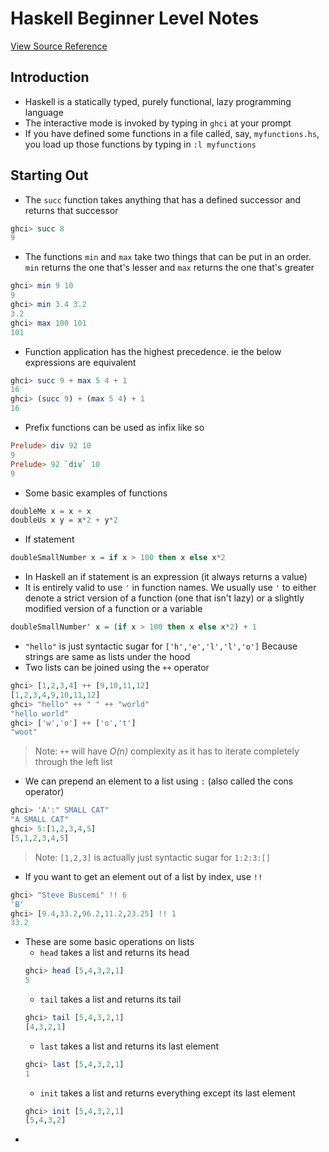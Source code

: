 # Haskell Beginner Level Notes 
[View Source Reference](http://learnyouahaskell.com/)

## Introduction
- Haskell is a statically typed, purely functional, lazy programming language
- The interactive mode is invoked by typing in `ghci` at your prompt
- If you have defined some functions in a file called, say, `myfunctions.hs`, you load up those functions by typing in `:l myfunctions`

## Starting Out
- The `succ` function takes anything that has a defined successor and returns that successor
```haskell
ghci> succ 8 
9
```
- The functions `min` and `max` take two things that can be put in an order. `min` returns the one that's lesser and `max` returns the one that's greater
```haskell
ghci> min 9 10  
9  
ghci> min 3.4 3.2  
3.2  
ghci> max 100 101  
101
```
- Function application has the highest precedence. ie the below expressions are equivalent
```haskell
ghci> succ 9 + max 5 4 + 1  
16  
ghci> (succ 9) + (max 5 4) + 1  
16  
```
- Prefix functions can be used as infix like so
```haskell
Prelude> div 92 10
9
Prelude> 92 `div` 10
9
```
- Some basic examples of functions 
```haskell
doubleMe x = x + x  
doubleUs x y = x*2 + y*2   
```
- If statement
```haskell
doubleSmallNumber x = if x > 100 then x else x*2   
```
- In Haskell an if statement is an expression (it always returns a value)
- It is entirely valid to use `'` in function names. We usually use `'` to either denote a strict version of a function (one that isn't lazy) or a slightly modified version of a function or a variable
```haskell
doubleSmallNumber' x = (if x > 100 then x else x*2) + 1  
```
- `"hello"` is just syntactic sugar for `['h','e','l','l','o']` Because strings are same as lists under the hood
- Two lists can be joined using the `++` operator
```haskell
ghci> [1,2,3,4] ++ [9,10,11,12]  
[1,2,3,4,9,10,11,12]  
ghci> "hello" ++ " " ++ "world"  
"hello world"  
ghci> ['w','o'] ++ ['o','t']  
"woot" 
```
> Note: `++` will have *O(n)* complexity as it has to iterate completely through the left list
- We can prepend an element to a list using  `:` (also called the cons operator) 
```haskell
ghci> 'A':" SMALL CAT"  
"A SMALL CAT"  
ghci> 5:[1,2,3,4,5]  
[5,1,2,3,4,5]  
```
> Note: `[1,2,3]` is actually just syntactic sugar for `1:2:3:[]`
- If you want to get an element out of a list by index, use `!!`
```haskell
ghci> "Steve Buscemi" !! 6  
'B'  
ghci> [9.4,33.2,96.2,11.2,23.25] !! 1  
33.2 
```
- These are some basic operations on lists
  - `head` takes a list and returns its head
  ```haskell
  ghci> head [5,4,3,2,1]  
  5 
  ```
  - `tail` takes a list and returns its tail
  ```haskell
  ghci> tail [5,4,3,2,1]  
  [4,3,2,1]
  ```
  - `last` takes a list and returns its last element
  ```haskell
  ghci> last [5,4,3,2,1]  
  1  
  ```
  - `init` takes a list and returns everything except its last element
  ```haskell
  ghci> init [5,4,3,2,1]  
  [5,4,3,2] 
  ```
-